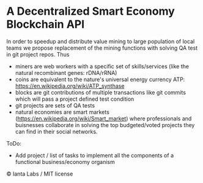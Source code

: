 # A Decentralized Smart Economy Blockchain API

In order to speedup and distribute value mining to large population of local teams we propose replacement of the mining functions with solving QA test in git project repos.
Thus 
- miners are web workers with a specific set of skills/services (like the natural recombinant genes: rDNA/rRNA) 
- coins are equivalent to the nature's universal energy currency ATP: https://en.wikipedia.org/wiki/ATP_synthase
- blocks are git contributions of multiple transactions like git commits which will pass a project defined test condition
- git projects are sets of QA tests
- natural economies are smart markets (https://en.wikipedia.org/wiki/Smart_market) where professionals and buisnesses collaborate in solving the top budgeted/voted projects they can find in their social networks.

ToDo: 
- Add project / list of tasks to implement all the components of a functional business/economy organism 

© Ianta Labs / MIT license
